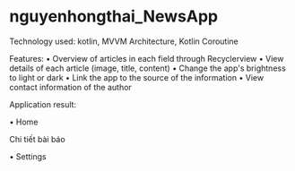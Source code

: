 ﻿# nguyenhongthai_NewsApp
Technology used: kotlin, MVVM Architecture, Kotlin Coroutine

Features:
• Overview of articles in each field through Recyclerview
• View details of each article (image, title, content)
• Change the app's brightness to light or dark
• Link the app to the source of the information
• View contact information of the author

Application result:

• Home


Chi tiết bài báo










• Settings


